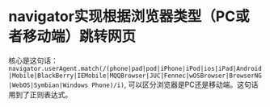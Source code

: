 # navigator实现根据浏览器类型（PC或者移动端）跳转网页

核心是这句话：`navigator.userAgent.match(/(phone|pad|pod|iPhone|iPod|ios|iPad|Android|Mobile|BlackBerry|IEMobile|MQQBrowser|JUC|Fennec|wOSBrowser|BrowserNG|WebOS|Symbian|Windows Phone)/i)`, 可以区分浏览器是PC还是移动端。这句话用到了正则表达式。
